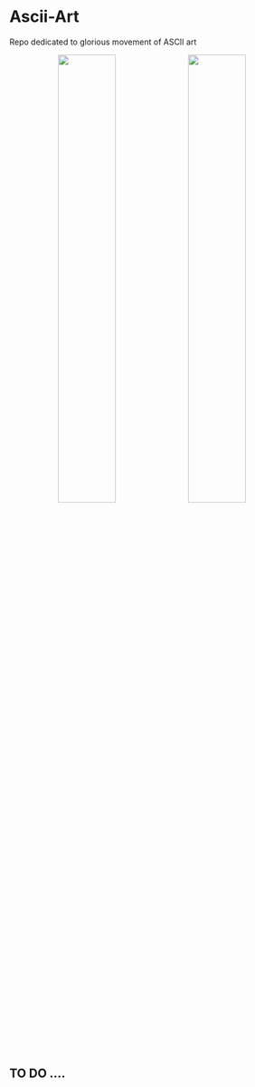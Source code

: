 
# Ascii-Art
Repo dedicated to glorious movement of ASCII art


<p align="center">
  <img src="https://github.com/Meg4Byte/Ascii-Art/assets/121357383/2ce77570-18e4-43a8-9767-a8095b438849" width="45%" />
  <img src="https://github.com/Meg4Byte/Ascii-Art/assets/121357383/2ce77570-18e4-43a8-9767-a8095b438849" width="45%" />
</p>

## TO DO ....


